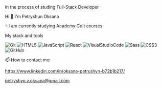 <!-- [![Header](https://github.com/Oksana07/Oksana07/blob/main/acsets/8716ec40c81ddfe455e6b72ebc9c5949.jpg)](https://github.com/Oksana07/Oksana07/blob/main/acsets/8716ec40c81ddfe455e6b72ebc9c5949.jpg) -->

In the process of studing Full-Stack Developer

Hi 👋 I'm Petryshun Oksana

✨I am currently studying Academy GoIt courses

My stack and tools

![Git](https://img.shields.io/badge/Git-000000?style=flat-square&logo=appveyor)
![HTML5](https://img.shields.io/badge/HTML5-000000?style=flat-square&logo=appveyor)
![JavaScript](https://img.shields.io/badge/JavaScript-000000?style=flat-square&logo=appveyor)
![React](https://img.shields.io/badge/React-000000?style=flat-square&logo=appveyor)
![VisualStudioCode](https://img.shields.io/badge/VisualStudioCode-000000?style=flat-square&logo=appveyor)
![Sass](https://img.shields.io/badge/Sass-000000?style=flat-square&logo=appveyor)
![CSS3](https://img.shields.io/badge/CSS3-000000?style=flat-square&logo=appveyor)
![GitHub](https://img.shields.io/badge/GitHub-000000?style=flat-square&logo=appveyor)


📫 How to contact me:

https://www.linkedin.com/in/oksana-petrushyn-b72b1b217/

petryshyn.v.oksana@gmail.com
